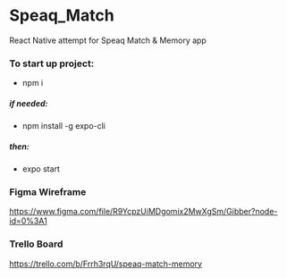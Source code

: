 # Speaq_Match

React Native attempt for Speaq Match & Memory app

### To start up project:

- npm i

##### if needed:

- npm install -g expo-cli

##### then:

- expo start

### Figma Wireframe

https://www.figma.com/file/R9YcpzUiMDgomix2MwXgSm/Gibber?node-id=0%3A1

### Trello Board

https://trello.com/b/Frrh3rqU/speaq-match-memory
